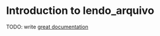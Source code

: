# Introduction to lendo_arquivo

TODO: write [great documentation](http://jacobian.org/writing/what-to-write/)
